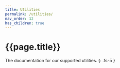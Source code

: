 ```yaml
---
title: Utilities
permalink: /utilities/
nav_order: 12
has_children: true
---
```


# {{page.title}}

The documentation for our supported utilities.
{: .fs-5 }
